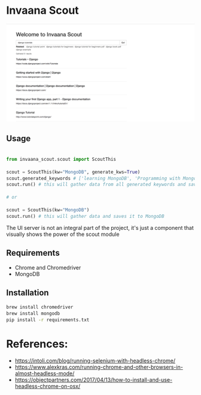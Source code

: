 # Invaana Scout


![Screenshot](docs/screenshot.png)



## Usage

```python

from invaana_scout.scout import ScoutThis

scout = ScoutThis(kw="MongoDB", generate_kws=True)
scout.generated_keywords # ['learning MongoDB', 'Programming with MongoDB', 'MongoDB tutorials' ] 
scout.run() # this will gather data from all generated keywords and saves it to MongoDB

# or 

scout = ScoutThis(kw="MongoDB")
scout.run() # this will gather data and saves it to MongoDB


```

The UI server is not an integral part of the project, it's just a component that visually shows the power of 
the scout module


## Requirements

- Chrome and Chromedriver
- MongoDB


## Installation

```bash
brew install chromedriver
brew install mongodb
pip install -r requirements.txt
```



# References: 

- https://intoli.com/blog/running-selenium-with-headless-chrome/
- https://www.alexkras.com/running-chrome-and-other-browsers-in-almost-headless-mode/
- https://objectpartners.com/2017/04/13/how-to-install-and-use-headless-chrome-on-osx/